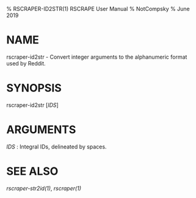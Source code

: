% RSCRAPER-ID2STR(1) RSCRAPE User Manual
% NotCompsky
% June 2019

# NAME

rscraper-id2str - Convert integer arguments to the alphanumeric format used by Reddit.

# SYNOPSIS
rscraper-id2str [*IDS*]

# ARGUMENTS

*IDS*
:   Integral IDs, delineated by spaces.

# SEE ALSO

*rscraper-str2id(1)*, *rscraper(1)*

